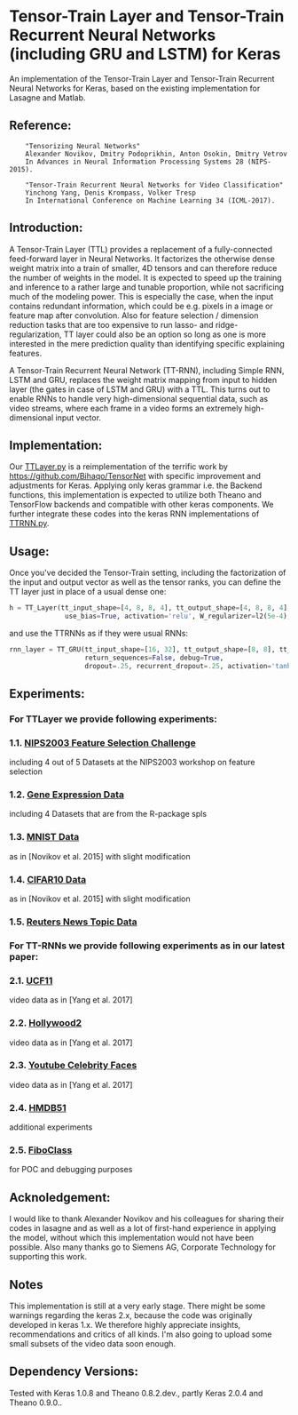 # Tensor-Train Layer and Tensor-Train Recurrent Neural Networks (including GRU and LSTM) for Keras
An implementation of the Tensor-Train Layer and Tensor-Train Recurrent Neural Networks for Keras, based on the existing implementation for Lasagne and Matlab.

## Reference:
        "Tensorizing Neural Networks"
        Alexander Novikov, Dmitry Podoprikhin, Anton Osokin, Dmitry Vetrov
        In Advances in Neural Information Processing Systems 28 (NIPS-2015).

        "Tensor-Train Recurrent Neural Networks for Video Classification"
        Yinchong Yang, Denis Krompass, Volker Tresp
        In International Conference on Machine Learning 34 (ICML-2017).

## Introduction:
A Tensor-Train Layer (TTL) provides a replacement of a fully-connected feed-forward layer in Neural Networks. It factorizes the otherwise dense weight matrix into a train of smaller, 4D tensors and can therefore reduce the number of weights in the model. It is expected to speed up the training and inference to a rather large and tunable proportion, while not sacrificing much of the modeling power.
This is especially the case, when the input contains redundant information, which could be e.g. pixels in a image or feature map after convolution. Also for feature selection / dimension reduction tasks that are too expensive to run lasso- and ridge-regularization, TT layer could also be an option so long as one is more interested in the mere prediction quality than identifying specific explaining features.

A Tensor-Train Recurrent Neural Network (TT-RNN), including Simple RNN, LSTM and GRU, replaces the weight matrix mapping from input to hidden layer (the gates in case of LSTM and GRU) with a TTL. This turns out to enable RNNs to handle very high-dimensional sequential data, such as video streams, where each frame in a video forms an extremely high-dimensional input vector. 

## Implementation:
Our [TTLayer.py](../master/TTLayer.py) is a reimplementation of the terrific work by https://github.com/Bihaqo/TensorNet with specific improvement and adjustments for Keras. Applying only keras grammar i.e. the Backend functions, this implementation is expected to utilize both Theano and TensorFlow backends and compatible with other keras components. 
We further integrate these codes into the keras RNN implementations of [TTRNN.py](../master/TTRNN.py).  

## Usage:
Once you've decided the Tensor-Train setting, including the factorization of the input and output vector as well as the tensor ranks, you can define the TT layer just in place of a usual dense one:
```python
h = TT_Layer(tt_input_shape=[4, 8, 8, 4], tt_output_shape=[4, 8, 8, 4], tt_ranks=[1, 3, 3, 3, 1],
              use_bias=True, activation='relu', W_regularizer=l2(5e-4), debug=False, ortho_init=True)
```
and use the TTRNNs as if they were usual RNNs: 
```python
rnn_layer = TT_GRU(tt_input_shape=[16, 32], tt_output_shape=[8, 8], tt_ranks=[1, 3, 1],
                   return_sequences=False, debug=True,
                   dropout=.25, recurrent_dropout=.25, activation='tanh')
```

## Experiments:
### For TTLayer we provide following experiments: 
### 1.1. [NIPS2003 Feature Selection Challenge](../master/Experiment_NIPS2003.py)
  including 4 out of 5 Datasets at the NIPS2003 workshop on feature selection
### 1.2. [Gene Expression Data](../master/Experiment_GenExpress.py)
  including 4 Datasets that are from the R-package spls
### 1.3. [MNIST Data](../master/Experiment_MNIST.py)
  as in [Novikov et al. 2015] with slight modification
### 1.4. [CIFAR10 Data](../master/Experiment_CIFAR10.py)
  as in [Novikov et al. 2015] with slight modification
### 1.5. [Reuters News Topic Data](../master/Experiment_ReutersTopic.py)

### For TT-RNNs we provide following experiments as in our latest paper: 
### 2.1. [UCF11](../master/Experiment_UCF11.py)
  video data as in [Yang et al. 2017]
### 2.2. [Hollywood2](../master/Experiment_Hollywood2.py)
  video data as in [Yang et al. 2017]
### 2.3. [Youtube Celebrity Faces](../master/Experiment_CelebFaces.py)
  video data as in [Yang et al. 2017]
### 2.4. [HMDB51](../master/Experiment_HMDB51.py)
  additional experiments
### 2.5. [FiboClass](../master/Experiment_FiboClass.py)
  for POC and debugging purposes
## Acknoledgement:
I would like to thank Alexander Novikov and his colleagues for sharing their codes in lasagne and as well as a lot of first-hand experience in applying the model, without which this implementation would not have been possible. 
Also many thanks go to Siemens AG, Corporate Technology for supporting this work.

## Notes
This implementation is still at a very early stage. There might be some warnings regarding the keras 2.x, because the code was originally developed in keras 1.x. We therefore highly appreciate insights, recommendations and critics of all kinds.
I'm also going to upload some small subsets of the video data soon enough.

## Dependency Versions: 
Tested with Keras 1.0.8 and Theano 0.8.2.dev., partly Keras 2.0.4 and Theano 0.9.0..
